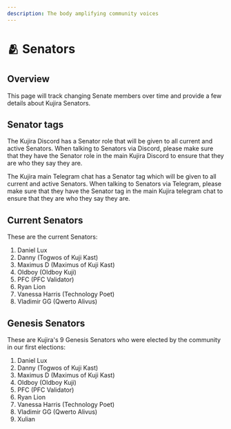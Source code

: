 ```yaml
---
description: The body amplifying community voices
---
```


# 🫂 Senators

## Overview

This page will track changing Senate members over time and provide a few details about Kujira Senators.&#x20;

## Senator tags

The Kujira Discord has a Senator role that will be given to all current and active Senators. When talking to Senators via Discord, please make sure that they have the Senator role in the main Kujira Discord to ensure that they are who they say they are.

The Kujira main Telegram chat has a Senator tag which will be given to all current and active Senators. When talking to Senators via Telegram, please make sure that they have the Senator tag in the main Kujira telegram chat to ensure that they are who they say they are.

## Current Senators

These are the current Senators:

1. Daniel Lux
2. Danny (Togwos of Kuji Kast)
3. Maximus D (Maximus of Kuji Kast)
4. Oldboy (Oldboy Kuji)
5. PFC (PFC Validator)
6. Ryan Lion
7. Vanessa Harris (Technology Poet)&#x20;
8. Vladimir GG (Qwerto Alivus)

## Genesis Senators

These are Kujira's 9 Genesis Senators who were elected by the community in our first elections:

1. Daniel Lux
2. Danny (Togwos of Kuji Kast)
3. Maximus D (Maximus of Kuji Kast)
4. Oldboy (Oldboy Kuji)
5. PFC (PFC Validator)
6. Ryan Lion
7. Vanessa Harris (Technology Poet)&#x20;
8. Vladimir GG (Qwerto Alivus)
9. Xulian
